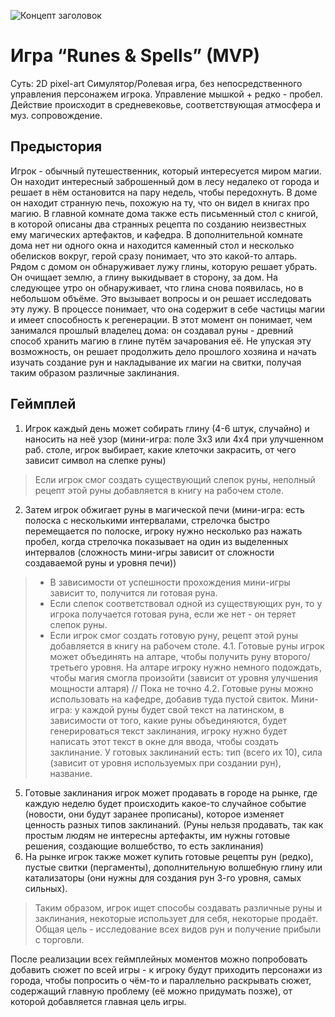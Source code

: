 ![Концепт заголовок](https://i.ibb.co/SBZGDLC/logo.png)

# Игра “Runes & Spells” (MVP)
Суть: 2D pixel-art Симулятор/Ролевая игра, без непосредственного управления персонажем игрока. Управление мышкой + редко - пробел. Действие происходит в средневековье, соответствующая атмосфера и муз. сопровождение.

## Предыстория
Игрок - обычный путешественник, который интересуется миром магии. Он находит интересный заброшенный дом в лесу недалеко от города и решает в нём остановится на пару недель, чтобы передохнуть. В доме он находит странную печь, похожую на ту, что он видел в книгах про магию. В главной комнате дома также есть письменный стол с книгой, в которой описаны два странных рецепта по созданию неизвестных ему магических артефактов, и кафедра. В дополнительной комнате дома нет ни одного окна и находится каменный стол и несколько обелисков вокруг, герой сразу понимает, что это какой-то алтарь. Рядом с домом он обнаруживает лужу глины, которую решает убрать. Он очищает землю, а глину выкидывает в сторону, за дом. На следующее утро он обнаруживает, что глина снова появилась, но в небольшом объёме. Это вызывает вопросы и он решает исследовать эту лужу. В процессе понимает, что она содержит в себе частицы магии и имеет способность к регенерации. В этот момент он понимает, чем занимался прошлый владелец дома: он создавал руны - древний способ хранить магию в глине путём зачарования её. Не упуская эту возможность, он решает продолжить дело прошлого хозяина и начать изучать создание рун и накладывание их магии на свитки, получая таким образом различные заклинания.

## Геймплей
1. Игрок каждый день может собирать глину (4-6 штук, случайно) и наносить на неё узор (мини-игра: поле 3х3 или 4х4 при улучшенном раб. столе, игрок выбирает, какие клеточки закрасить, от чего зависит символ на слепке руны)
> Если игрок смог создать существующий слепок руны, неполный рецепт этой руны добавляется в книгу на рабочем столе.
2. Затем игрок обжигает руны в магической печи (мини-игра: есть полоска с несколькими интервалами, стрелочка быстро перемещается по полоске, игроку нужно несколько раз нажать пробел, когда стрелочка показывает на один из выделенных интервалов (сложность мини-игры зависит от сложности создаваемой руны и уровня печи))
> - В зависимости от успешности прохождения мини-игры зависит то, получится ли готовая руна.
> - Если слепок соответствовал одной из существующих рун, то у игрока получается готовая руна, если же нет - он теряет слепок руны.
> - Если игрок смог создать готовую руну, рецепт этой руны добавляется в книгу на рабочем столе.
4.1. Готовые руны игрок может объединять на алтаре, чтобы получить руну второго/третьего уровня.
> На алтаре игроку нужно немного подождать, чтобы магия смогла произойти (зависит от уровня улучшения мощности алтаря) // Пока не точно
4.2. Готовые руны можно использовать на кафедре, добавив туда пустой свиток.
> Мини-игра: у каждой руны будет свой текст на латинском, в зависимости от того, какие руны объединяются, будет генерироваться текст заклинания, игроку нужно будет написать этот текст в окне для ввода, чтобы создать заклинание.
> У готовых заклинаний есть: тип (всего их 10), сила (зависит от уровня используемых при создании рун), название.
5. Готовые заклинания игрок может продавать в городе на рынке, где каждую неделю будет происходить какое-то случайное событие (новости, они будут заранее прописаны), которое изменяет ценность разных типов заклинаний.
(Руны нельзя продавать, так как простым людям не интересны артефакты, им нужны готовые решения, создающие волшебство, то есть заклинания)
7. На рынке игрок также может купить готовые рецепты рун (редко), пустые свитки (пергаменты), дополнительную волшебную глину или катализаторы (они нужны для создания рун 3-го уровня, самых сильных).
> Таким образом, игрок ищет способы создавать различные руны и заклинания, некоторые использует для себя, некоторые продаёт. Общая цель - исследование всех видов рун и получение прибыли с торговли.

После реализации всех геймплейных моментов можно попробовать добавить сюжет по всей игры - к игроку будут приходить персонажи из города, чтобы попросить о чём-то и параллельно раскрывать сюжет, содержащий главную проблему (её можно придумать позже), от которой добавляется главная цель игры.
